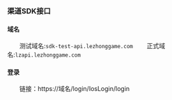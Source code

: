 ### 渠道SDK接口
#### 域名
&emsp;&emsp;测试域名:`sdk-test-api.lezhonggame.com`
&emsp;&emsp;正式域名:`lzapi.lezhonggame.com`
#### 登录
&emsp;&emsp;链接：https://域名/login/IosLogin/login
